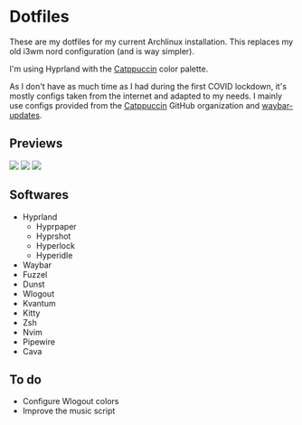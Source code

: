 # Dotfiles

These are my dotfiles for my current Archlinux installation. This replaces my old i3wm nord configuration (and is way simpler).

I'm using Hyprland with the [Catppuccin](https://catppuccin.com/) color palette.

As I don't have as much time as I had during the first COVID lockdown, it's mostly configs taken from the internet and adapted to my needs.
I mainly use configs provided from the [Catppuccin](https://github.com/catppuccin/catppuccin) GitHub organization and [waybar-updates](https://github.com/savely-krasovsky/waybar-updates).

## Previews

![](https://github.com/user-attachments/assets/53113310-4ce1-4dcc-9e6a-f6cda74e4897)
![](https://github.com/user-attachments/assets/c2689115-dc75-4c6c-9de4-8ea543fcd2f7)
![](https://github.com/user-attachments/assets/b69a2a03-5e01-4087-919a-9a7808dcf0aa)


## Softwares

- Hyprland
  - Hyprpaper
  - Hyprshot
  - Hyperlock
  - Hyperidle
- Waybar
- Fuzzel
- Dunst
- Wlogout
- Kvantum
- Kitty
- Zsh
- Nvim
- Pipewire
- Cava

## To do

- Configure Wlogout colors
- Improve the music script
